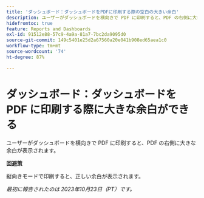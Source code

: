 ```yaml
---
title: 'ダッシュボード：ダッシュボードをPDFに印刷する際の空白の大きい余白'
description: ユーザーがダッシュボードを横向きで PDF に印刷すると、PDF の右側に大きな余白が表示されます。
hidefromtoc: true
feature: Reports and Dashboards
exl-id: 91512e88-57c9-4a9a-81a7-7bc2da9095d0
source-git-commit: 149c5401e25d2a67560a20e041b908ed65aea1c0
workflow-type: tm+mt
source-wordcount: '74'
ht-degree: 87%

---
```


# ダッシュボード：ダッシュボードを PDF に印刷する際に大きな余白ができる

<!--Article by request-->

ユーザーがダッシュボードを横向きで PDF に印刷すると、PDF の右側に大きな余白が表示されます。

**回避策**

縦向きモードで印刷すると、正しい余白が表示されます。

_最初に報告されたのは 2023年10月23日（PT）です。_
